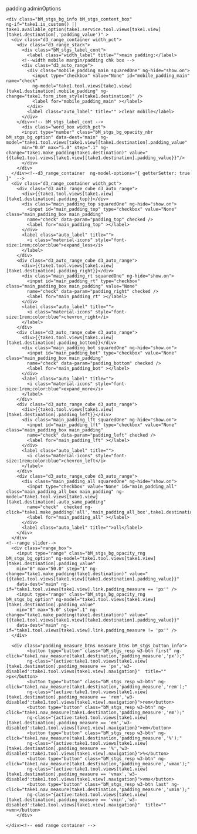 padding adminOptions

	<div class="bM_stgs_bg_info bM_stgs_content_box" 
	ng-if="take1.is_custom() || take1.available_option(take1.service.tool.views[take1.view][take1.destination],'padding_value')" >
	  <div class="d3_range_container width_pct">
		<div class="d3_range_stack">
		  <div class="bM_stgs_label_cont">
			<label class="width_label" title="">main padding:</label>
		  <!--width mobile margin/padding chk box -->
		  <div class="d3_auto_range">
			<div class="mobile_padding_main squaredOne" ng-hide="show.on">
			  <input type="checkbox" value="None" id="mobile_padding_main" name="check"
			  ng-model="take1.tool.views[take1.view][take1.destination].mobile_padding" ng-change="take1.form_item_style(take1.destination)" />
			  <label for="mobile_padding_main" ></label>
			</div>
			<label class="auto_label" title="" >clear mobile</label>
		  </div>
		</div><!-- bM_stgs_label_cont -->
		  <div class="word_box width_pct">
		  <input type="number" class="bM_stgs_bg_opacity_nbr bM_stgs_bg_option" data-dest="main" ng-model="take1.tool.views[take1.view][take1.destination].padding_value"
		  min="0.0" max="5.0" step=".1" ng-change="take1.make_padding(take1.destination)" value="{{take1.tool.views[take1.view][take1.destination].padding_value}}"/>
		  </div>
		</div>
	  </div><!--d3_range_container  ng-model-options="{ getterSetter: true }"  -->
	  <div class="d3_range_container width_pct">
		<div class="d3_auto_range_cube d3_auto_range">
		  <div>{{take1.tool.views[take1.view][take1.destination].padding_top}}</div>
		  <div class="main_padding_top squaredOne" ng-hide="show.on">
			<input id="main_padding_top" type="checkbox" value="None" class="main_padding_box main_padding"
			name="check" data-param="padding_top" checked />
			<label for="main_padding_top" ></label>
		  </div>
		  <label class="auto_label" title="">
			<i class="material-icons" style="font-size:1rem;color:blue">expand_less</i>
		  </label>
		</div>
		<div class="d3_auto_range_cube d3_auto_range">
		  <div>{{take1.tool.views[take1.view][take1.destination].padding_right}}</div>
		  <div class="main_padding_rt squaredOne" ng-hide="show.on">
			<input id="main_padding_rt" type="checkbox" class="main_padding_box main_padding" value="None"
			name="check" data-param="padding_right" checked />
			<label for="main_padding_rt" ></label>
		  </div>
		  <label class="auto_label" title="">
			<i class="material-icons" style="font-size:1rem;color:blue">chevron_right</i>
		  </label>
		</div>
		<div class="d3_auto_range_cube d3_auto_range">
		  <div>{{take1.tool.views[take1.view][take1.destination].padding_bottom}}</div>
		  <div class="main_padding_bot squaredOne" ng-hide="show.on">
			<input id="main_padding_bot" type="checkbox" value="None" class="main_padding_box main_padding"
			name="check" data-param="padding_bottom" checked />
			<label for="main_padding_bot" ></label>
		  </div>
		  <label class="auto_label" title="">
			<i class="material-icons" style="font-size:1rem;color:blue">expand_more</i>
		  </label>
		</div>
		<div class="d3_auto_range_cube d3_auto_range">
		  <div>{{take1.tool.views[take1.view][take1.destination].padding_left}}</div>
		  <div class="main_padding_lft squaredOne" ng-hide="show.on">
			<input id="main_padding_lft" type="checkbox" value="None" class="main_padding_box main_padding"
			name="check" data-param="padding_left" checked />
			<label for="main_padding_lft" ></label>
		  </div>
		  <label class="auto_label" title="">
			<i class="material-icons" style="font-size:1rem;color:blue">chevron_left</i>
		  </label>
		</div>
		<div class="d3_auto_range_cube d3_auto_range">
		  <div class="main_padding_all squaredOne" ng-hide="show.on">
			<input type="checkbox" value="None" id="main_padding_all" class="main_padding_all_box main_padding" ng-model="take1.tool.views[take1.view][take1.destination].auto_same_padding"
			name="check"  checked ng-click="take1.make_padding('all','main_padding_all_box',take1.destination)"/>
			<label for="main_padding_all" ></label>
		  </div>
		  <label class="auto_label" title="">all</label>
		</div>
	  </div>
	<!--range slider-->
	  <div class="range_box">
		<input type="range" class="bM_stgs_bg_opacity_rng bM_stgs_bg_option" ng-model="take1.tool.views[take1.view][take1.destination].padding_value"
		min="0" max="50.0" step="1" ng-change="take1.make_padding(take1.destination)" value="{{take1.tool.views[take1.view][take1.destination].padding_value}}"
		data-dest="main" ng-if="take1.tool.views[take1.view].link.padding_measure == 'px'" />
		<input type="range" class="bM_stgs_bg_opacity_rng bM_stgs_bg_option" ng-model="take1.tool.views[take1.view][take1.destination].padding_value"
		min="0" max="5.0" step=".1" ng-change="take1.make_padding(take1.destination)" value="{{take1.tool.views[take1.view][take1.destination].padding_value}}"
		data-dest="main" ng-if="take1.tool.views[take1.view].link.padding_measure != 'px'" />
	  </div>

	  <div class="padding_measure_btns measure_btns bM_stgs_button_info">
			<button type="button" class="bM_stgs_resp w3-btn first" ng-click="take1.nav_measure(take1.destination,'padding_measure','px');"
			ng-class="{active:take1.tool.views[take1.view][take1.destination].padding_measure == 'px','w3-disabled':take1.tool.views[take1.view].navigation}"  title="" >px</button>
			<button type="button" class="bM_stgs_resp w3-btn" ng-click="take1.nav_measure(take1.destination,'padding_measure','rem');"
			ng-class="{active:take1.tool.views[take1.view][take1.destination].padding_measure == 'rem','w3-disabled':take1.tool.views[take1.view].navigation}">rem</button>
			<button type="button" class="bM_stgs_resp w3-btn" ng-click="take1.nav_measure(take1.destination,'padding_measure','em');"
			ng-class="{active:take1.tool.views[take1.view][take1.destination].padding_measure == 'em','w3-disabled':take1.tool.views[take1.view].navigation}">em</button>
			<button type="button" class="bM_stgs_resp w3-btn" ng-click="take1.nav_measure(take1.destination,'padding_measure','%');"
			ng-class="{active:take1.tool.views[take1.view][take1.destination].padding_measure == '%','w3-disabled':take1.tool.views[take1.view].navigation}">%</button>
			<button type="button" class="bM_stgs_resp w3-btn" ng-click="take1.nav_measure(take1.destination,'padding_measure','vmax');"
			ng-class="{active:take1.tool.views[take1.view][take1.destination].padding_measure == 'vmax','w3-disabled':take1.tool.views[take1.view].navigation}">vmx</button>
			<button type="button" class="bM_stgs_resp w3-btn last" ng-click="take1.nav_measure(take1.destination,'padding_measure','vmin');"
			ng-class="{active:take1.tool.views[take1.view][take1.destination].padding_measure == 'vmin','w3-disabled':take1.tool.views[take1.view].navigation}"  title="" >vmn</button>
		</div>

	</div><!-- end range container -->